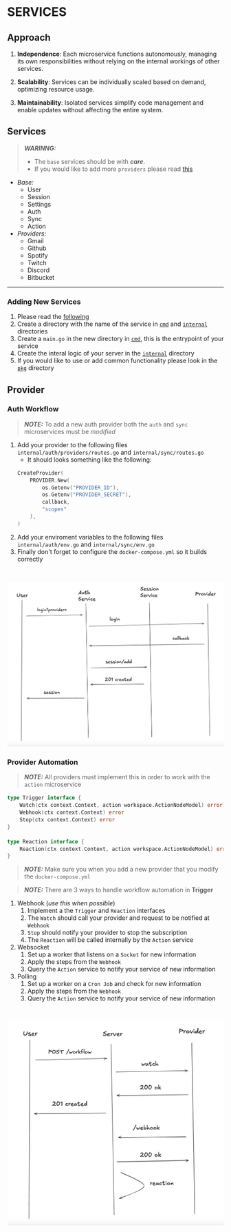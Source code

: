 # SERVICES

## Approach

1. **Independence**: Each microservice functions autonomously, managing its own responsibilities without relying on the internal workings of other services.

2. **Scalability**: Services can be individually scaled based on demand, optimizing resource usage.

3. **Maintainability**: Isolated services simplify code management and enable updates without affecting the entire system.

## Services

> **_WARINNG:_**
> - The `base` services should be with **_care_**.
> - If you would like to add more `providers` please read [this](##Provider)

- _Base:_
    - User
    - Session
    - Settings
    - Auth
    - Sync
    - Action
- _Providers:_
    - Gmail
    - Github
    - Spotify
    - Twitch
    - Discord
    - Bitbucket

---

### Adding New Services

1. Please read the [following](./ARCHITECTURE.md)
2. Create a directory with the name of the service in [`cmd`](../cmd) and [`internal`](../internal) directories
3. Create a `main.go` in the new directory in [`cmd`](../cmd), this is the entrypoint of your service
4. Create the interal logic of your server in the [`internal`](../internal) directory
5. If you would like to use or add common functionality please look in the [`pkg`](../pkg) directory

## Provider

### Auth Workflow

> **_NOTE:_**
> To add a new auth provider both the `auth` and `sync` microservices must be _modified_

1. Add your provider to the following files `internal/auth/providers/routes.go` and `internal/sync/routes.go`
    - It should looks something like the following:<br>
    ```go
    CreateProvider(
        PROVIDER.New(
            os.Getenv("PROVIDER_ID"),
            os.Getenv("PROVIDER_SECRET"),
            callback,
            "scopes"
        ),
    )
    ```
2. Add your enviroment variables to the following files `internal/auth/env.go` and `internal/sync/env.go`
3. Finally don't forget to configure the `docker-compose.yml` so it builds correctly

<br>

![Auth Workflow](./auth-workflow.png)

### Provider Automation

> **_NOTE:_**
> All providers must implement this in order to work with the `action` microservice

```go
type Trigger interface {
	Watch(ctx context.Context, action workspace.ActionNodeModel) error
	Webhook(ctx context.Context) error
	Stop(ctx context.Context) error
}

type Reaction interface {
	Reaction(ctx context.Context, action workspace.ActionNodeModel) error
}
```

> **_NOTE:_**
> Make sure you when you add a new provider that you modify the `docker-compose.yml`

> **_NOTE:_**
> There are 3 ways to handle workflow automation in **Trigger**

1. Webhook (_use this when possible_)
    1. Implement a the `Trigger` and `Reaction` interfaces
    2. The `Watch` should call your provider and request to be notified at `Webhook`
    3. `Stop` should notify your provider to stop the subscription
    4. The `Reaction` will be called internally by the `Action` service
2. Websocket
    1. Set up a worker that listens on a `Socket` for new information
    2. Apply the steps from the `Webhook`
    3. Query the `Action` service to notify your service of new information
3. Polling
    1. Set up a worker on a `Cron Job` and check for new information
    2. Apply the steps from the `Webhook`
    3. Query the `Action` service to notify your service of new information

<br>

![Trigger Workflow](./trigger-workflow.png)

